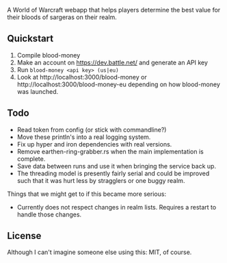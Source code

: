 A World of Warcraft webapp that helps players determine the best value for their bloods of sargeras on their realm.

Quickstart
----------
  1. Compile blood-money
  2. Make an account on https://dev.battle.net/ and generate an
     API key
  3. Run `blood-money <api key> (us|eu)`
  4. Look at http://localhost:3000/blood-money or http://localhost:3000/blood-money-eu depending on
     how blood-money was launched.

Todo
----
  - Read token from config (or stick with commandline?)
  - Move these println's into a real logging system.
  - Fix up hyper and iron dependencies with real versions.
  - Remove earthen-ring-grabber.rs when the main
    implementation is complete.
  - Save data between runs and use it when bringing the service
    back up.
  - The threading model is presently fairly serial and could be
    improved such that it was hurt less by stragglers or one
    buggy realm.

Things that we might get to if this became more serious:
  - Currently does not respect changes in realm lists.
    Requires a restart to handle those changes.

License
-------
Although I can't imagine someone else using this: MIT, of course.
